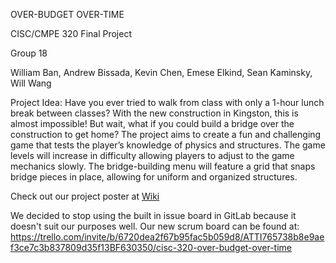 OVER-BUDGET OVER-TIME

CISC/CMPE 320 Final Project

Group 18

William Ban, Andrew Bissada, Kevin Chen, Emese Elkind, Sean Kaminsky, Will Wang

Project Idea:
Have you ever tried to walk from class with only a 1-hour lunch break between classes? With the new construction in Kingston, this is almost impossible! But wait, what if you could build a bridge over the construction to get home?
The project aims to create a fun and challenging game that tests the player’s knowledge of physics and structures. The game levels will increase in difficulty allowing players to adjust to the game mechanics slowly. The bridge-building menu will feature a grid that snaps bridge pieces in place, allowing for uniform and organized structures.

Check out our project poster at [Wiki](../../wiki)

We decided to stop using the built in issue board in GitLab because it doesn't suit our purposes well.
Our new scrum board can be found at: https://trello.com/invite/b/6720dea2f67b95fac5b059d8/ATTI765738b8e9aef3ce7c3b837809d35f13BF630350/cisc-320-over-budget-over-time
